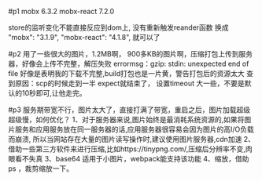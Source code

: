 #p1
mobx 6.3.2
mobx-react 7.2.0

store的监听变化不能直接反应到dom上, 没有重新触发reander函数
换成
"mobx": "3.1.9",
"mobx-react": "4.1.8",
就可以了

#p2
用了一些很大的图片，1.2MB啊， 900多KB的图片啊，压缩打包上传到服务器，好像会上传不完整，解压失败
errormsg：gzip: stdin: unexpected end of file
好像是表明我的下载不完整,build打包也是一片黄，警告打包后的资源太大
查到原因：scp的时候走到一半 expect就结束了， 设置timeout 大一些，不要是默认的10秒即可,让他走完。


#p3 
服务期带宽不行，图片太大了，直接打满了带宽，重启之后，图片加载超级超级慢，如何优化？
1、对于服务器来说,图片始终是最消耗系统资源的,如果将图片服务和应用服务放在同一服务器的话,应用服务器很容易会因为图片的高I/O负载而崩溃,
所以当网站存在大量的图片读写操作时,建议使用图片服务器,cdn加速
2、借助一些第三方软件来进行压缩,比如https://tinypng.com/,压缩后分辨率不变,肉眼看不失真
3、base64 适用于小图片，webpack能支持该功能
4、缩放，借助ps ，裁剪缩放一下。



